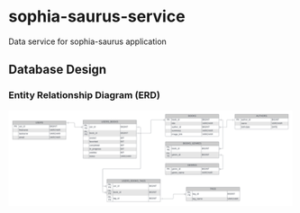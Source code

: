 # sophia-saurus-service
Data service for sophia-saurus application

## Database Design
### Entity Relationship Diagram (ERD)
![sophia-saurus ERD](./images/sophia-saurus.png)


